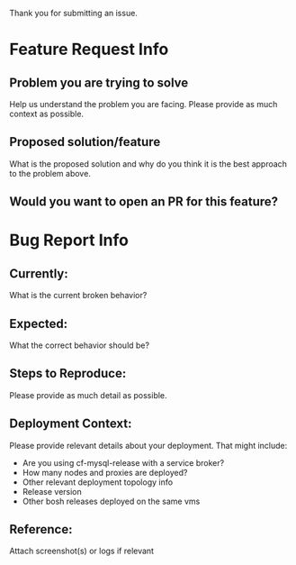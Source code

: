Thank you for submitting an issue.

# Feature Request Info
## Problem you are trying to solve
Help us understand the problem you are facing. Please provide as much context as possible.

## Proposed solution/feature
What is the proposed solution and why do you think it is the best approach to the problem above.

## Would you want to open an PR for this feature?

# Bug Report Info
## Currently:
What is the current broken behavior?

## Expected:
What the correct behavior should be?

## Steps to Reproduce:
Please provide as much detail as possible. 

## Deployment Context:
Please provide relevant details about your deployment. That might include:
* Are you using cf-mysql-release with a service broker?
* How many nodes and proxies are deployed?
* Other relevant deployment topology info
* Release version
* Other bosh releases deployed on the same vms

## Reference:
Attach screenshot(s) or logs if relevant
